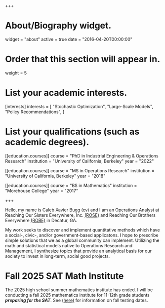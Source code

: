 +++
# About/Biography widget.
widget = "about"
active = true
date = "2016-04-20T00:00:00"

# Order that this section will appear in.
weight = 5

# List your academic interests.
[interests]
  interests = [
    "Stochastic Optimization",
    "Large-Scale Models",
    "Policy Recommendations",
  ]

# List your qualifications (such as academic degrees).
[[education.courses]]
  course = "PhD in Industrial Engineering & Operations Research"
  institution = "University of California, Berkeley"
  year = "2022"

[[education.courses]]
  course = "MS in Operations Research"
  institution = "University of California, Berkeley"
  year = "2018"


[[education.courses]]
  course = "BS in Mathematics"
  institution = "Morehouse College"
  year = "2017"

+++

Hello, my name is Caleb Xavier Bugg ([cv](files/cv.pdf)) and I am an Operations Analyst at Reaching Our Sisters Everywhere, Inc. [(ROSE)](https://www.breastfeedingrose.org) and Reaching Our Brothers Everywhere [(ROBE)](https://www.robeforfamily.org) in Decatur, GA. 

My work seeks to discover and implement quantitative methods which have a social-, civic-, and/or government-based applicatons. I hope to prescribe simple solutions that we as a global community can implement. Utilizing the math and statistical models native to Operations Research and Management, I synthesize topics that provide an analytical basis for our society to invest in long-term, social good projects. 

# Fall 2025 SAT Math Institute

The 2025 high school summer mathematics institute has ended. I will be conducting a fall 2025 mathematics institute for 11-12th grade students ***preparing for the SAT***. See [(here)](https://satsuite.collegeboard.org/sat/dates-deadlines) for information on fall testing dates.
